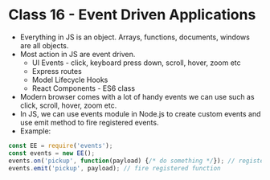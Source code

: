 # Class 16 - Event Driven Applications

* Everything in JS is an object. Arrays, functions, documents, windows are all objects.
* Most action in JS are event driven.
  * UI Events - click, keyboard press down, scroll, hover, zoom etc
  * Express routes
  * Model Lifecycle Hooks
  * React Components - ES6 class
* Modern browser comes with a lot of handy events we can use such as click, scroll, hover, zoom etc.
* In JS, we can use events module in Node.js to create custom events and use emit method to fire registered events.
* Example: <br/>
```javascript
const EE = require('events');
const events = new EE();
events.on('pickup', function(payload) {/* do something */}); // register a function
events.emit('pickup', payload); // fire registered function
```
